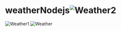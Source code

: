 # weatherNodejs![Weather2](https://user-images.githubusercontent.com/74198254/130784428-e4ebbd07-aac5-4833-b768-34b8fee987b7.png)
![Weather1](https://user-images.githubusercontent.com/74198254/130784434-01e344ae-2ce9-4e2e-9da2-fd7190711d3b.png)
![Weather](https://user-images.githubusercontent.com/74198254/130784436-b439655f-976c-46e3-ba07-97b48b80e84c.png)
